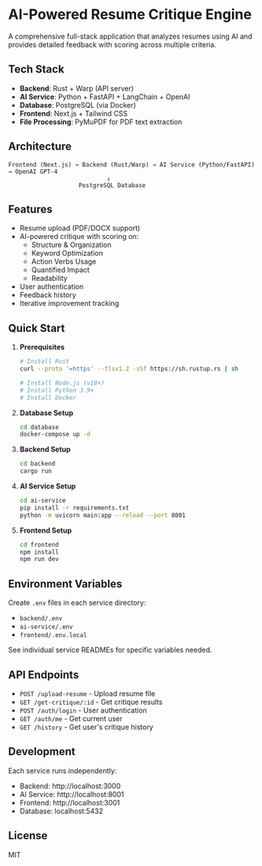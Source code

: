 # AI-Powered Resume Critique Engine

A comprehensive full-stack application that analyzes resumes using AI and provides detailed feedback with scoring across multiple criteria.

## Tech Stack

- **Backend**: Rust + Warp (API server)
- **AI Service**: Python + FastAPI + LangChain + OpenAI
- **Database**: PostgreSQL (via Docker)
- **Frontend**: Next.js + Tailwind CSS
- **File Processing**: PyMuPDF for PDF text extraction

## Architecture

```
Frontend (Next.js) → Backend (Rust/Warp) → AI Service (Python/FastAPI) → OpenAI GPT-4
                            ↓
                    PostgreSQL Database
```

## Features

- Resume upload (PDF/DOCX support)
- AI-powered critique with scoring on:
  - Structure & Organization
  - Keyword Optimization
  - Action Verbs Usage
  - Quantified Impact
  - Readability
- User authentication
- Feedback history
- Iterative improvement tracking

## Quick Start

1. **Prerequisites**
   ```bash
   # Install Rust
   curl --proto '=https' --tlsv1.2 -sSf https://sh.rustup.rs | sh
   
   # Install Node.js (v18+)
   # Install Python 3.9+
   # Install Docker
   ```

2. **Database Setup**
   ```bash
   cd database
   docker-compose up -d
   ```

3. **Backend Setup**
   ```bash
   cd backend
   cargo run
   ```

4. **AI Service Setup**
   ```bash
   cd ai-service
   pip install -r requirements.txt
   python -m uvicorn main:app --reload --port 8001
   ```

5. **Frontend Setup**
   ```bash
   cd frontend
   npm install
   npm run dev
   ```

## Environment Variables

Create `.env` files in each service directory:

- `backend/.env`
- `ai-service/.env`
- `frontend/.env.local`

See individual service READMEs for specific variables needed.

## API Endpoints

- `POST /upload-resume` - Upload resume file
- `GET /get-critique/:id` - Get critique results
- `POST /auth/login` - User authentication
- `GET /auth/me` - Get current user
- `GET /history` - Get user's critique history

## Development

Each service runs independently:
- Backend: http://localhost:3000
- AI Service: http://localhost:8001
- Frontend: http://localhost:3001
- Database: localhost:5432

## License

MIT

